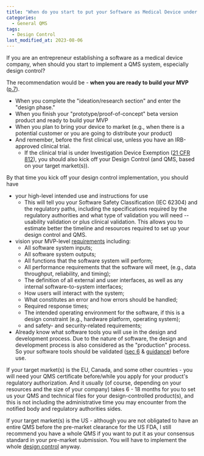```yaml
---
title: "When do you start to put your Software as Medical Device under design control?"
categories:
  - General QMS
tags:
  - Design Control
last_modified_at: 2023-08-06
---
```


If you are an entrepreneur establishing a software as a medical device company, when should you start to implement a QMS system, especially design control?

The recommendation would be - **when you are ready to build your MVP** ([p.7](https://www.fda.gov/media/116762/download)).

- When you complete the "ideation/research section" and enter the "design phase."
- When you finish your "prototype/proof-of-concept" beta version product and ready to build your MVP
- When you plan to bring your device to market (e.g., when there is a potential customer or you are going to distribute your product)
- And remember, before the first clinical use, unless you have an IRB-approved clinical trial.
  - If the clinical trial is under Investigation Device Exemption ([21 CFR 812](https://www.ecfr.gov/current/title-21/chapter-I/subchapter-H/part-812)), you should also kick off your Design Control (and QMS, based on your target market(s)).

By that time you kick off your design control implementation, you should have
- your high-level intended use and instructions for use
  - This will tell you your Software Safety Classification (IEC 62304) and the regulatory paths, including the specifications required by the regulatory authorities and what type of validation you will need -- usability validation or plus clinical validation. This allows you to estimate better the timeline and resources required to set up your design control and QMS.
- vision your MVP-level [requirements](https://www.fda.gov/media/73141/download) including:
  - All software system inputs;
  - All software system outputs;
  - All functions that the software system will perform;
  - All performance requirements that the software will meet, (e.g., data throughput, reliability, and timing);
  - The definition of all external and user interfaces, as well as any internal software-to-system interfaces;
  - How users will interact with the system;
  - What constitutes an error and how errors should be handled;
  - Required response times;
  - The intended operating environment for the software, if this is a design constraint (e.g., hardware platform, operating system);
  - and safety- and security-related requirements;
- Already know what software tools you will use in the design and development process. Due to the nature of software, the design and development process is also considered as the "production" process. So your software tools should be validated ([sec 6](https://www.fda.gov/media/73141/download) & [guidance](https://www.fda.gov/regulatory-information/search-fda-guidance-documents/computer-software-assurance-production-and-quality-system-software)) before use.

If your target market(s) is the EU, Canada, and some other countries - you will need your QMS certificate before/while you apply for your product's regulatory authorization. And it usually (of course, depending on your resources and the size of your company) takes 6 - 18 months for you to set us your QMS and technical files for your design-controlled product(s), and this is not including the administrative time you may encounter from the notified body and regulatory authorities sides.

If your target market(s) is the US - although you are not obligated to have an entire QMS before the pre-market clearance for the US FDA, I still recommend you have a whole QMS if you want to put it as your consensus standard in your pre-market submission. You will have to implement the whole [design control](https://www.ecfr.gov/current/title-21/chapter-I/subchapter-H/part-820/subpart-C/section-820.30) anyway.
